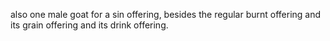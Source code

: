 also one male goat for a sin offering, besides the regular burnt offering and its grain offering and its drink offering.
